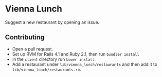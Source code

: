 # Vienna Lunch
Suggest a new restaurant by opening an issue.

## Contributing

* Open a pull request.
* Set up RVM for Rails 4.1 and Ruby 2.1, then run `bundler install`
* In the `client` directory run `bower install`.
* Add a restaurant under `lib/vienna_lunch/restaurants` and then add it to `lib/vienna_lunch/restaurants.rb`.